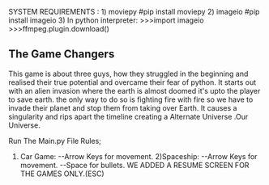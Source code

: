 SYSTEM REQUIREMENTS : 1) moviepy  #pip install moviepy
					  2) imageio  #pip install imageio
					  3) In python interpreter:
					  >>>import imageio
					  >>>ffmpeg.plugin.download()

The Game Changers
-----------------------------------------------------------------------------------
This game is about three guys, how they struggled in the beginning and realised their true potential and overcame their fear of python.
It starts out with an alien invasion where the earth is almost doomed it's upto the player to save earth.
the only way to do so is fighting fire with fire so we have to invade their planet and stop them from taking over Earth.
It causes a singularity and rips apart the timeline creating a Alternate Universe .Our Universe.


Run The Main.py File
Rules;
1) Car Game:
--Arrow Keys for movement.
2)Spaceship:
--Arrow Keys for movement.
--Space for bullets.
WE ADDED A RESUME SCREEN FOR THE GAMES ONLY.(ESC)
